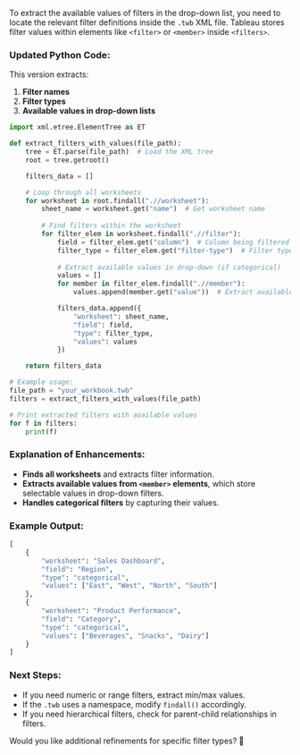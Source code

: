 To extract the available values of filters in the drop-down list, you need to locate the relevant filter definitions inside the `.twb` XML file. Tableau stores filter values within elements like `<filter>` or `<member>` inside `<filters>`.

### **Updated Python Code:**
This version extracts:
1. **Filter names**
2. **Filter types**
3. **Available values in drop-down lists**

```python
import xml.etree.ElementTree as ET

def extract_filters_with_values(file_path):
    tree = ET.parse(file_path)  # Load the XML tree
    root = tree.getroot()

    filters_data = []

    # Loop through all worksheets
    for worksheet in root.findall(".//worksheet"):
        sheet_name = worksheet.get("name")  # Get worksheet name
        
        # Find filters within the worksheet
        for filter_elem in worksheet.findall(".//filter"):
            field = filter_elem.get("column")  # Column being filtered
            filter_type = filter_elem.get("filter-type")  # Filter type (categorical, range, etc.)
            
            # Extract available values in drop-down (if categorical)
            values = []
            for member in filter_elem.findall(".//member"):
                values.append(member.get("value"))  # Extract available values

            filters_data.append({
                "worksheet": sheet_name,
                "field": field,
                "type": filter_type,
                "values": values
            })

    return filters_data

# Example usage:
file_path = "your_workbook.twb"
filters = extract_filters_with_values(file_path)

# Print extracted filters with available values
for f in filters:
    print(f)
```

### **Explanation of Enhancements:**
- **Finds all worksheets** and extracts filter information.
- **Extracts available values from `<member>` elements**, which store selectable values in drop-down filters.
- **Handles categorical filters** by capturing their values.

### **Example Output:**
```python
[
    {
        "worksheet": "Sales Dashboard",
        "field": "Region",
        "type": "categorical",
        "values": ["East", "West", "North", "South"]
    },
    {
        "worksheet": "Product Performance",
        "field": "Category",
        "type": "categorical",
        "values": ["Beverages", "Snacks", "Dairy"]
    }
]
```

### **Next Steps:**
- If you need numeric or range filters, extract min/max values.
- If the `.twb` uses a namespace, modify `findall()` accordingly.
- If you need hierarchical filters, check for parent-child relationships in filters.

Would you like additional refinements for specific filter types? 🚀
